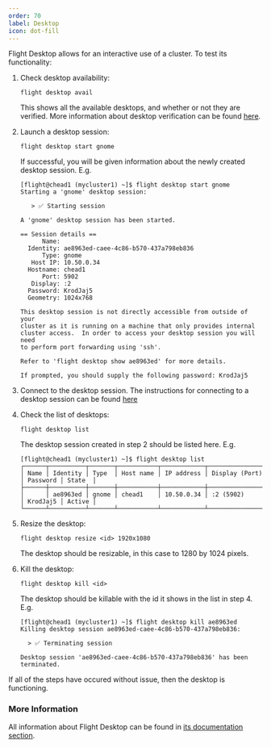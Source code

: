 ```yaml
---
order: 70
label: Desktop
icon: dot-fill
---
```


Flight Desktop allows for an interactive use of a cluster. To test its functionality:

1. Check desktop availability:
    ```
    flight desktop avail
    ```
    This shows all the available desktops, and whether or not they are verified. More information about desktop verification can be found [here](https://docs.openflighthpc.org/hpc_environment_usage/flight_desktop/preparing_a_desktop_type/).

2. Launch a desktop session:
    ```
    flight desktop start gnome
    ```
    If successful, you will be given information about the newly created desktop session. E.g.
    ```
    [flight@chead1 (mycluster1) ~]$ flight desktop start gnome
    Starting a 'gnome' desktop session:

       > ✅ Starting session 

    A 'gnome' desktop session has been started.

    == Session details ==
          Name:       
      Identity: ae8963ed-caee-4c86-b570-437a798eb836
          Type: gnome
       Host IP: 10.50.0.34
      Hostname: chead1
          Port: 5902
       Display: :2
      Password: KrodJaj5
      Geometry: 1024x768

    This desktop session is not directly accessible from outside of your
    cluster as it is running on a machine that only provides internal
    cluster access.  In order to access your desktop session you will need
    to perform port forwarding using 'ssh'.

    Refer to 'flight desktop show ae8963ed' for more details.

    If prompted, you should supply the following password: KrodJaj5

    ```

3. Connect to the desktop session. The instructions for connecting to a desktop session can be found [here](/flight_environment_usage/flight_desktop/launch_a_desktop_session/)

4. Check the list of desktops:
    ```
    flight desktop list
    ```
    The desktop session created in step 2 should be listed here. E.g.
    ```
    [flight@chead1 (mycluster1) ~]$ flight desktop list
    ┌──────┬──────────┬───────┬───────────┬────────────┬────────────────┬──────────┬────────┐
    │ Name │ Identity │ Type  │ Host name │ IP address │ Display (Port) │ Password │ State  │
    ├──────┼──────────┼───────┼───────────┼────────────┼────────────────┼──────────┼────────┤
    │      │ ae8963ed │ gnome │ chead1    │ 10.50.0.34 │ :2 (5902)      │ KrodJaj5 │ Active │
    └──────┴──────────┴───────┴───────────┴────────────┴────────────────┴──────────┴────────┘
    ```

5. Resize the desktop:
    ```
    flight desktop resize <id> 1920x1080
    ```
    The desktop should be resizable, in this case to 1280 by 1024 pixels.

6. Kill the desktop:
    ```
    flight desktop kill <id>
    ```
    The desktop should be killable with the id it shows in the list in step 4. E.g.
    ```
    [flight@chead1 (mycluster1) ~]$ flight desktop kill ae8963ed
   Killing desktop session ae8963ed-caee-4c86-b570-437a798eb836:

      > ✅ Terminating session 

   Desktop session 'ae8963ed-caee-4c86-b570-437a798eb836' has been terminated.

   ```

If all of the steps have occured without issue, then the desktop is functioning.

### More Information

All information about Flight Desktop can be found in [its documentation section](/flight_environment_usage/flight_desktop/install_flight_desktop_types/).